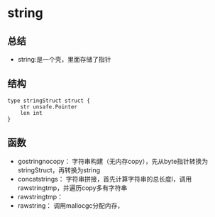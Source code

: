 # string

## 总结
- string:是一个壳，里面存储了指针
## 结构
```
type stringStruct struct {
	str unsafe.Pointer
	len int
}
```
## 函数
- gostringnocopy： 字符串构建（无内存copy），先从byte指针转换为stringStruct，再转换为string
- concatstrings： 字符串拼接，首先计算字符串的总长度l，调用rawstringtmp，并遍历copy多有字符串
- rawstringtmp：
- rawstring： 调用mallocgc分配内存，
